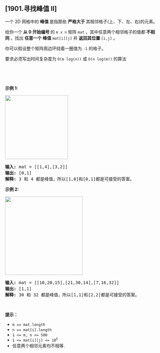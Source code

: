 ## [1901.寻找峰值 II]
<p>一个 2D 网格中的 <strong>峰值</strong><strong> </strong>是指那些 <strong>严格大于 </strong>其相邻格子(上、下、左、右)的元素。</p>

<p>给你一个<strong> 从 0 开始编号 </strong>的 <code>m x n</code> 矩阵 <code>mat</code> ，其中任意两个相邻格子的值都<strong> 不相同</strong> 。找出 <strong>任意一个 峰值</strong> <code>mat[i][j]</code> 并 <strong>返回其位置 </strong><code>[i,j]</code> 。</p>

<p>你可以假设整个矩阵周边环绕着一圈值为 <code>-1</code> 的格子。</p>

<p>要求必须写出时间复杂度为 <code>O(m log(n))</code> 或 <code>O(n log(m))</code> 的算法</p>

<p>&nbsp;</p>

<p>&nbsp;</p>

<p><strong>示例 1:</strong></p>

<p><img alt="" src="https://assets.leetcode.com/uploads/2021/06/08/1.png" style="width: 206px; height: 209px;" /></p>

<pre>
<strong>输入:</strong> mat = [[1,4],[3,2]]
<strong>输出:</strong> [0,1]
<strong>解释:</strong>&nbsp;3 和 4 都是峰值，所以[1,0]和[0,1]都是可接受的答案。
</pre>

<p><strong>示例 2:</strong></p>

<p><strong><img alt="" src="https://assets.leetcode.com/uploads/2021/06/07/3.png" style="width: 254px; height: 257px;" /></strong></p>

<pre>
<strong>输入:</strong> mat = [[10,20,15],[21,30,14],[7,16,32]]
<strong>输出:</strong> [1,1]
<strong>解释:</strong>&nbsp;30 和 32 都是峰值，所以[1,1]和[2,2]都是可接受的答案。
</pre>

<p>&nbsp;</p>

<p><strong>提示：</strong></p>

<ul>
	<li><code>m == mat.length</code></li>
	<li><code>n == mat[i].length</code></li>
	<li><code>1 &lt;= m, n &lt;= 500</code></li>
	<li><code>1 &lt;= mat[i][j] &lt;= 10<sup>5</sup></code></li>
	<li>任意两个相邻元素均不相等.</li>
</ul>
